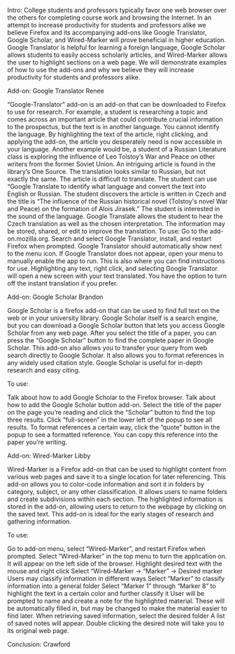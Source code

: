 Intro: 
College students and professors typically favor one web browser over the others for completing course work and browsing the Internet. In an attempt to increase productivity for students and professors alike we believe Firefox and its accompanying add-ons like Google Translator, Google Scholar, and Wired-Marker will prove beneficial in higher education. Google Translator is helpful for learning a foreign language, Google Scholar allows students to easily access scholarly articles, and Wired-Marker allows the user to highlight sections on a web page. We will demonstrate examples of how to use the add-ons and why we believe they will increase productivity for students and professors alike. 

 
Add-on: Google Translator
 	Renee

“Google-Translator” add-on is an add-on that can be downloaded to Firefox to use for research. For example, a student is researching a topic and comes across an important article that could contribute crucial information to the prospectus, but the text is in another language. You cannot identify the language. By highlighting the text of the article, right clicking, and applying the add-on, the article you desperately need is now accessible in your language. Another example would be, a student of a Russian Literature class is exploring the influence of Leo Tolstoy’s War and Peace on other writers from the former Soviet Union. An intriguing article is found in the library’s One Source. The translation looks similar to Russian, but not exactly the same. The article is difficult to translate. The student can use “Google Translate to identify what language and convert the text into English or Russian. The student discovers the article is written in Czech and the title is “The influence of the Russian historical novel (Tolstoy's novel War and Peace) on the formation of Alois Jirasek.” The student is interested in the sound of the language. Google Translate allows the student to hear the Czech translation as well as the chosen interpretation. The information may be stored, shared, or edit to improve the translation.
To use:
 Go to the add-on.mozilla.org.
Search and select Google Translator, install, and restart Firefox when prompted.
Google Translator should automatically show next to the menu icon. If Google Translator does not appear, open your menu to manually enable the app to run. This is also where you can find instructions for use.
Highlighting any text, right click, and selecting Google Translator will open a new screen with your text translated. You have the option to turn off the instant translation if you prefer.	

Add-on: Google Scholar
Brandon 

Google Scholar is a firefox add-on that can be used to find full text on the web or in your university library. Google Scholar itself is a search engine, but you can download a Google Scholar button that lets you access Google Scholar from any web page. After you select the title of a paper, you can press the “Google Scholar” button to find the complete paper in Google Scholar. This add-on also allows you to transfer your query from web search directly to Google Scholar. It also allows you to format references in any widely used citation style. Google Scholar is useful for in-depth research and easy citing.

To use:

Talk about how to add Google Scholar to the Firefox browser.
Talk about how to add the Google Scholar button add-on.
Select the title of the paper on the page you’re reading and click the “Scholar” button to find the top three results.
Click “full-screen” in the lower left of the popup to see all results.
To format references a certain way, click the “quote” button in the popup to see a formatted reference. You can copy this reference into the paper you’re writing.

Add-on: Wired-Marker
	Libby

Wired-Marker is a Firefox add-on that can be used to highlight content from various web pages and save it to a single location for later referencing. This add-on allows you to color-code information and sort it in folders by category, subject, or any other classification. It allows users to name folders and create subdivisions within each section. The highlighted information is stored in the add-on, allowing users to return to the webpage by clicking on the saved text. This add-on is ideal for the early stages of research and gathering information. 

To use:

Go to add-on menu, select “Wired-Marker”, and restart Firefox when prompted.
Select “Wired-Marker” in the top menu to turn the application on. It will appear on the left side of the browser.
Highlight desired text with the mouse and right click
Select “Wired-Marker → “Marker” → Desired marker
Users may classify information in different ways
Select “Marker” to classify information into a general folder
Select “Marker 1” through “Marker 8” to highlight the text in a certain color and further classify it
User will be prompted to name and create a note for the highlighted material. These will be automatically filled in, but may be changed to make the material easier to find later. 
When retrieving saved information, select the desired folder
A list of saved notes will appear. Double clicking the desired note will take you to its original web page.  
 
 
Conclusion: Crawford 

